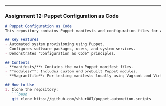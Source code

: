 
---

### **Assignment 12: Puppet Configuration as Code**
```markdown
# Puppet Configuration as Code
This repository contains Puppet manifests and configuration files for automating system setup and software installation.

## Key Features
- Automated system provisioning using Puppet.
- Configures software packages, users, and system services.
- Demonstrates "Configuration as Code" principles.

## Contents
- **manifests/**: Contains the main Puppet manifest files.
- **modules/**: Includes custom and prebuilt Puppet modules.
- **Vagrantfile**: For testing manifests locally using Vagrant and VirtualBox.

## How to Use
1. Clone the repository:
   ```bash
   git clone https://github.com/shkur007/puppet-automation-scripts

